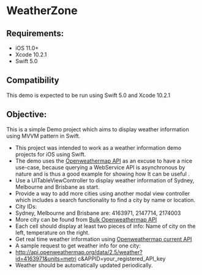 # WeatherZone
## Requirements:
* iOS 11.0+
* Xcode 10.2.1
* Swift 5.0

## Compatibility
This demo is expected to be run using Swift 5.0 and Xcode 10.2.1

## Objective:
This is a simple Demo project which aims to display weather information using MVVM pattern in Swift.
* This project was intended to work as a  weather information demo projects for iOS using Swift. 
* The demo uses the [Openweathermap API](http://api.openweathermap.org) as an excuse to have a nice use-case, because querying a WebService API is asynchronous by nature and is thus a good example for showing how It can be useful .
* Use a UITableViewController to display weather information of Sydney, Melbourne and Brisbane as start.
* Provide a way to add more cities using another modal view controller which includes a search functionality to find a city by name or location.
* City IDs:
* Sydney, Melbourne and Brisbane are: 4163971, 2147714, 2174003
* More city can be found from  [Bulk Openweathermap API](http://bulk.openweathermap.org/sample/) 
* Each cell should display at least two pieces of info: Name of city on the left, temperature on the right.
* Get real time weather information using  [Openweathermap current API](https://openweathermap.org/current)  
* A sample request to get weather info for one city: 
* http://api.openweathermap.org/data/2.5/weather?id=4163971&units=metri c&APPID=your_registered_API_key
* Weather should be automatically updated periodically.
